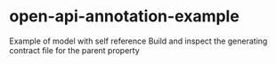 # open-api-annotation-example
Example of model with self reference
Build and inspect the generating contract file for the parent property
